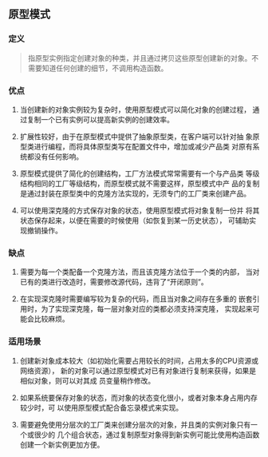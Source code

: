 ## 原型模式

### 定义
> 指原型实例指定创建对象的种类，并且通过拷贝这些原型创建新的对象。不需要知道任何创建的细节，不调用构造函数。

### 优点
  1. 当创建新的对象实例较为复杂时，使用原型模式可以简化对象的创建过程，
     通过复制一个已有实例可以提高新实例的创建效率。
  
  2. 扩展性较好，由于在原型模式中提供了抽象原型类，在客户端可以针对抽
     象原型类进行编程，而将具体原型类写在配置文件中，增加或减少产品类
     对原有系统都没有任何影响。
  
  3. 原型模式提供了简化的创建结构，工厂方法模式常常需要有一个与产品类
     等级结构相同的工厂等级结构，而原型模式就不需要这样，原型模式中产
     品的复制是通过封装在原型类中的克隆方法实现的，无须专门的工厂类来创建产品。
  
  4. 可以使用深克隆的方式保存对象的状态，使用原型模式将对象复制一份并
     将其状态保存起来，以便在需要的时候使用（如恢复到某一历史状态），
     可辅助实现撤销操作。

### 缺点
  1. 需要为每一个类配备一个克隆方法，而且该克隆方法位于一个类的内部，
     当对已有的类进行改造时，需要修改源代码，违背了“开闭原则”。
  
  2. 在实现深克隆时需要编写较为复杂的代码，而且当对象之间存在多重的
     嵌套引用时，为了实现深克隆，每一层对象对应的类都必须支持深克隆，
     实现起来可能会比较麻烦。
     
### 适用场景
  1. 创建新对象成本较大（如初始化需要占用较长的时间，占用太多的CPU资源或网络资源），
     新的对象可以通过原型模式对已有对象进行复制来获得，如果是相似对象，则可以对其成
     员变量稍作修改。
  
  2. 如果系统要保存对象的状态，而对象的状态变化很小，或者对象本身占用内存较少时，可
     以使用原型模式配合备忘录模式来实现。
  
  3. 需要避免使用分层次的工厂类来创建分层次的对象，并且类的实例对象只有一个或很少的
     几个组合状态，通过复制原型对象得到新实例可能比使用构造函数创建一个新实例更加方便。